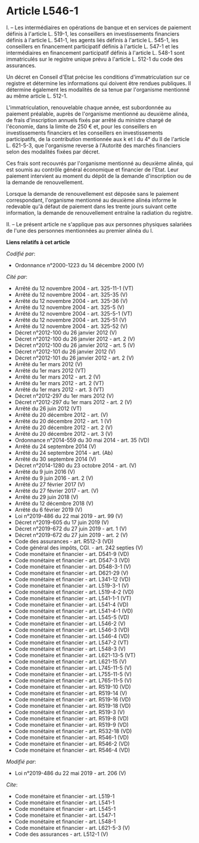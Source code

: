 # Article L546-1

I. – Les intermédiaires en opérations de banque et en services de paiement définis à l'article L. 519-1, les conseillers en
investissements financiers définis à l'article L. 541-1, les agents liés définis à l'article L. 545-1, les conseillers en
financement participatif définis à l'article L. 547-1 et les intermédiaires en financement participatif définis à l'article
L. 548-1 sont immatriculés sur le registre unique prévu à l'article L. 512-1 du code des assurances. 

Un décret en Conseil d'Etat précise les conditions d'immatriculation sur ce registre et détermine les informations qui
doivent être rendues publiques. Il détermine également les modalités de sa tenue par l'organisme mentionné au même article L.
512-1. 

L'immatriculation, renouvelable chaque année, est subordonnée au paiement préalable, auprès de l'organisme mentionné au
deuxième alinéa, de frais d'inscription annuels fixés par arrêté du ministre chargé de l'économie, dans la limite de 250 €
et, pour les conseillers en investissements financiers et les conseillers en investissements participatifs, de la
contribution mentionnée aux k et l du 4° du II de l'article L. 621-5-3, que l'organisme reverse à l'Autorité des marchés
financiers selon des modalités fixées par décret. 

Ces frais sont recouvrés par l'organisme mentionné au deuxième alinéa, qui est soumis au contrôle général économique et
financier de l'Etat. Leur paiement intervient au moment du dépôt de la demande d'inscription ou de la demande de
renouvellement. 

Lorsque la demande de renouvellement est déposée sans le paiement correspondant, l'organisme mentionné au deuxième alinéa
informe le redevable qu'à défaut de paiement dans les trente jours suivant cette information, la demande de renouvellement
entraîne la radiation du registre. 

II. – Le présent article ne s'applique pas aux personnes physiques salariées de l'une des personnes mentionnées au premier
alinéa du I.

**Liens relatifs à cet article**

_Codifié par_:

  - Ordonnance n°2000-1223 du 14 décembre 2000 (V)

_Cité par_:

  - Arrêté du 12 novembre 2004 - art. 325-11-1 (VT)
  - Arrêté du 12 novembre 2004 - art. 325-35 (V)
  - Arrêté du 12 novembre 2004 - art. 325-36 (V)
  - Arrêté du 12 novembre 2004 - art. 325-5 (V)
  - Arrêté du 12 novembre 2004 - art. 325-5-1 (VT)
  - Arrêté du 12 novembre 2004 - art. 325-51 (V)
  - Arrêté du 12 novembre 2004 - art. 325-52 (V)
  - Décret n°2012-100 du 26 janvier 2012 (V)
  - Décret n°2012-100 du 26 janvier 2012 - art. 2 (V)
  - Décret n°2012-100 du 26 janvier 2012 - art. 5 (V)
  - Décret n°2012-101 du 26 janvier 2012 (V)
  - Décret n°2012-101 du 26 janvier 2012 - art. 2 (V)
  - Arrêté du 1er mars 2012 (V)
  - Arrêté du 1er mars 2012 (VT)
  - Arrêté du 1er mars 2012 - art. 2 (V)
  - Arrêté du 1er mars 2012 - art. 2 (VT)
  - Arrêté du 1er mars 2012 - art. 3 (VT)
  - Décret n°2012-297 du 1er mars 2012 (V)
  - Décret n°2012-297 du 1er mars 2012 - art. 2 (V)
  - Arrêté du 26 juin 2012 (VT)
  - Arrêté du 20 décembre 2012 - art. (V)
  - Arrêté du 20 décembre 2012 - art. 1 (V)
  - Arrêté du 20 décembre 2012 - art. 2 (V)
  - Arrêté du 20 décembre 2012 - art. 3 (V)
  - Ordonnance n°2014-559 du 30 mai 2014 - art. 35 (VD)
  - Arrêté du 24 septembre 2014 (V)
  - Arrêté du 24 septembre 2014 - art. (Ab)
  - Arrêté du 30 septembre 2014 (V)
  - Décret n°2014-1280 du 23 octobre 2014 - art. (V)
  - Arrêté du 9 juin 2016 (V)
  - Arrêté du 9 juin 2016 - art. 2 (V)
  - Arrêté du 27 février 2017 (V)
  - Arrêté du 27 février 2017 - art. (V)
  - Arrêté du 29 juin 2018 (V)
  - Arrêté du 12 décembre 2018 (V)
  - Arrêté du 6 février 2019 (V)
  - Loi n°2019-486 du 22 mai 2019 - art. 99 (V)
  - Décret n°2019-605 du 17 juin 2019 (V)
  - Décret n°2019-672 du 27 juin 2019 - art. 1 (V)
  - Décret n°2019-672 du 27 juin 2019 - art. 2 (V)
  - Code des assurances - art. R512-3 (VD)
  - Code général des impôts, CGI. - art. 242 septies (V)
  - Code monétaire et financier - art. D541-9 (VD)
  - Code monétaire et financier - art. D547-3 (VD)
  - Code monétaire et financier - art. D548-3-1 (V)
  - Code monétaire et financier - art. D621-29 (V)
  - Code monétaire et financier - art. L341-12 (VD)
  - Code monétaire et financier - art. L519-3-1 (V)
  - Code monétaire et financier - art. L519-4-2 (VD)
  - Code monétaire et financier - art. L541-1-1 (VT)
  - Code monétaire et financier - art. L541-4 (VD)
  - Code monétaire et financier - art. L541-4-1 (VD)
  - Code monétaire et financier - art. L545-5 (VD)
  - Code monétaire et financier - art. L546-2 (V)
  - Code monétaire et financier - art. L546-3 (VD)
  - Code monétaire et financier - art. L546-4 (VD)
  - Code monétaire et financier - art. L547-2 (VT)
  - Code monétaire et financier - art. L548-3 (V)
  - Code monétaire et financier - art. L621-13-5 (VT)
  - Code monétaire et financier - art. L621-15 (V)
  - Code monétaire et financier - art. L745-11-5 (V)
  - Code monétaire et financier - art. L755-11-5 (V)
  - Code monétaire et financier - art. L765-11-5 (V)
  - Code monétaire et financier - art. R519-10 (VD)
  - Code monétaire et financier - art. R519-14 (V)
  - Code monétaire et financier - art. R519-16 (VD)
  - Code monétaire et financier - art. R519-18 (VD)
  - Code monétaire et financier - art. R519-3 (V)
  - Code monétaire et financier - art. R519-8 (VD)
  - Code monétaire et financier - art. R519-9 (VD)
  - Code monétaire et financier - art. R532-18 (VD)
  - Code monétaire et financier - art. R546-1 (VD)
  - Code monétaire et financier - art. R546-2 (VD)
  - Code monétaire et financier - art. R546-4 (VD)

_Modifié par_:

  - Loi n°2019-486 du 22 mai 2019 - art. 206 (V)

_Cite_:

  - Code monétaire et financier - art. L519-1
  - Code monétaire et financier - art. L541-1
  - Code monétaire et financier - art. L545-1
  - Code monétaire et financier - art. L547-1
  - Code monétaire et financier - art. L548-1
  - Code monétaire et financier - art. L621-5-3 (V)
  - Code des assurances - art. L512-1 (V)
